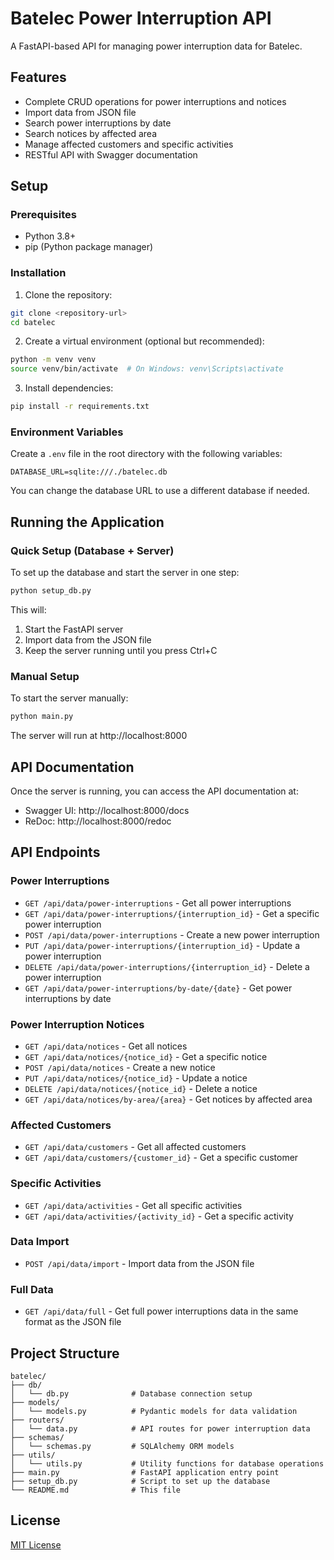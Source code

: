 # Batelec Power Interruption API

A FastAPI-based API for managing power interruption data for Batelec.

## Features

- Complete CRUD operations for power interruptions and notices
- Import data from JSON file
- Search power interruptions by date
- Search notices by affected area
- Manage affected customers and specific activities
- RESTful API with Swagger documentation

## Setup

### Prerequisites

- Python 3.8+
- pip (Python package manager)

### Installation

1. Clone the repository:
```bash
git clone <repository-url>
cd batelec
```

2. Create a virtual environment (optional but recommended):
```bash
python -m venv venv
source venv/bin/activate  # On Windows: venv\Scripts\activate
```

3. Install dependencies:
```bash
pip install -r requirements.txt
```

### Environment Variables

Create a `.env` file in the root directory with the following variables:

```
DATABASE_URL=sqlite:///./batelec.db
```

You can change the database URL to use a different database if needed.

## Running the Application

### Quick Setup (Database + Server)

To set up the database and start the server in one step:

```bash
python setup_db.py
```

This will:
1. Start the FastAPI server
2. Import data from the JSON file
3. Keep the server running until you press Ctrl+C

### Manual Setup

To start the server manually:

```bash
python main.py
```

The server will run at http://localhost:8000

## API Documentation

Once the server is running, you can access the API documentation at:

- Swagger UI: http://localhost:8000/docs
- ReDoc: http://localhost:8000/redoc

## API Endpoints

### Power Interruptions

- `GET /api/data/power-interruptions` - Get all power interruptions
- `GET /api/data/power-interruptions/{interruption_id}` - Get a specific power interruption
- `POST /api/data/power-interruptions` - Create a new power interruption
- `PUT /api/data/power-interruptions/{interruption_id}` - Update a power interruption
- `DELETE /api/data/power-interruptions/{interruption_id}` - Delete a power interruption
- `GET /api/data/power-interruptions/by-date/{date}` - Get power interruptions by date

### Power Interruption Notices

- `GET /api/data/notices` - Get all notices
- `GET /api/data/notices/{notice_id}` - Get a specific notice
- `POST /api/data/notices` - Create a new notice
- `PUT /api/data/notices/{notice_id}` - Update a notice
- `DELETE /api/data/notices/{notice_id}` - Delete a notice
- `GET /api/data/notices/by-area/{area}` - Get notices by affected area

### Affected Customers

- `GET /api/data/customers` - Get all affected customers
- `GET /api/data/customers/{customer_id}` - Get a specific customer

### Specific Activities

- `GET /api/data/activities` - Get all specific activities
- `GET /api/data/activities/{activity_id}` - Get a specific activity

### Data Import

- `POST /api/data/import` - Import data from the JSON file

### Full Data

- `GET /api/data/full` - Get full power interruptions data in the same format as the JSON file

## Project Structure

```
batelec/
├── db/
│   └── db.py              # Database connection setup
├── models/
│   └── models.py          # Pydantic models for data validation
├── routers/
│   └── data.py            # API routes for power interruption data
├── schemas/
│   └── schemas.py         # SQLAlchemy ORM models
├── utils/
│   └── utils.py           # Utility functions for database operations
├── main.py                # FastAPI application entry point
├── setup_db.py            # Script to set up the database
└── README.md              # This file
```

## License

[MIT License](LICENSE)
